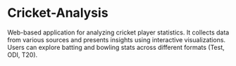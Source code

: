 # Cricket-Analysis
Web-based application for analyzing cricket player statistics. It collects data from various sources and presents insights using interactive visualizations. Users can explore batting and bowling stats across different formats (Test, ODI, T20).
